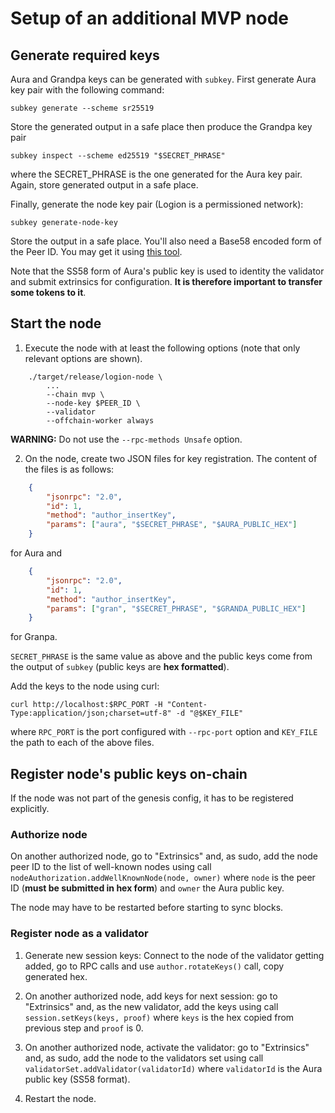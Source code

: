 # Setup of an additional MVP node

## Generate required keys

Aura and Grandpa keys can be generated with `subkey`. First generate Aura key pair with the following command:

    subkey generate --scheme sr25519

Store the generated output in a safe place then produce the Grandpa key pair

    subkey inspect --scheme ed25519 "$SECRET_PHRASE"

where the SECRET_PHRASE is the one generated for the Aura key pair. Again, store generated output in a safe place.

Finally, generate the node key pair (Logion is a permissioned network):

    subkey generate-node-key

Store the output in a safe place. You'll also need a Base58 encoded form of the Peer ID. You may get it using
[this tool](https://whisperd.tech/bs58-codec/).

Note that the SS58 form of Aura's public key is used to identity the validator and submit extrinsics for configuration.
**It is therefore important to transfer some tokens to it**.

## Start the node

1. Execute the node with at least the following options (note that only relevant options are shown).
```shell
    ./target/release/logion-node \
        ...
        --chain mvp \
        --node-key $PEER_ID \
        --validator
        --offchain-worker always
```

**WARNING:** Do not use the `--rpc-methods Unsafe` option.

2. On the node, create two JSON files for key registration. The content of the files is as follows:
```json
    {
        "jsonrpc": "2.0",
        "id": 1,
        "method": "author_insertKey",
        "params": ["aura", "$SECRET_PHRASE", "$AURA_PUBLIC_HEX"]
    }
```
for Aura and
```json
    {
        "jsonrpc": "2.0",
        "id": 1,
        "method": "author_insertKey",
        "params": ["gran", "$SECRET_PHRASE", "$GRANDA_PUBLIC_HEX"]
    }
```
for Granpa.

`SECRET_PHRASE` is the same value as above and the public keys come from the output of `subkey` (public keys are **hex formatted**).

Add the keys to the node using curl:

    curl http://localhost:$RPC_PORT -H "Content-Type:application/json;charset=utf-8" -d "@$KEY_FILE"

where `RPC_PORT` is the port configured with `--rpc-port` option and `KEY_FILE` the path to each of the above files.

## Register node's public keys on-chain

If the node was not part of the genesis config, it has to be registered explicitly.

### Authorize node

On another authorized node, go to "Extrinsics" and, as sudo, add the node peer ID to the list of well-known nodes
using call `nodeAuthorization.addWellKnownNode(node, owner)` where `node` is the peer ID (**must be submitted in hex form**) and `owner` the Aura
public key.

The node may have to be restarted before starting to sync blocks.

### Register node as a validator

1. Generate new session keys: Connect to the node of the validator getting added, go to RPC calls and use `author.rotateKeys()` call,
copy generated hex.

2. On another authorized node, add keys for next session: go to "Extrinsics" and, as the new validator, add the keys
using call `session.setKeys(keys, proof)` where `keys` is the hex copied from previous step and `proof` is 0.

3. On another authorized node, activate the validator: go to "Extrinsics" and, as sudo, add the node to the validators set
using call `validatorSet.addValidator(validatorId)` where `validatorId` is the Aura public key (SS58 format).

4. Restart the node.
